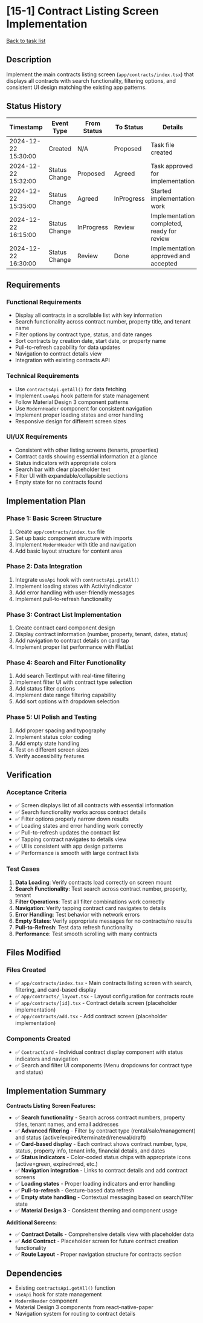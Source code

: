 # [15-1] Contract Listing Screen Implementation

[Back to task list](mdc:tasks.md)

## Description

Implement the main contracts listing screen (`app/contracts/index.tsx`) that displays all contracts with search functionality, filtering options, and consistent UI design matching the existing app patterns.

## Status History

| Timestamp | Event Type | From Status | To Status | Details | User |
|-----------|------------|-------------|-----------|---------|------|
| 2024-12-22 15:30:00 | Created | N/A | Proposed | Task file created | AI_Agent |
| 2024-12-22 15:32:00 | Status Change | Proposed | Agreed | Task approved for implementation | AI_Agent |
| 2024-12-22 15:35:00 | Status Change | Agreed | InProgress | Started implementation work | AI_Agent |
| 2024-12-22 16:15:00 | Status Change | InProgress | Review | Implementation completed, ready for review | AI_Agent |
| 2024-12-22 16:30:00 | Status Change | Review | Done | Implementation approved and accepted | AI_Agent |

## Requirements

### Functional Requirements
- Display all contracts in a scrollable list with key information
- Search functionality across contract number, property title, and tenant name
- Filter options by contract type, status, and date ranges
- Sort contracts by creation date, start date, or property name
- Pull-to-refresh capability for data updates
- Navigation to contract details view
- Integration with existing contracts API

### Technical Requirements
- Use `contractsApi.getAll()` for data fetching
- Implement `useApi` hook pattern for state management
- Follow Material Design 3 component patterns
- Use `ModernHeader` component for consistent navigation
- Implement proper loading states and error handling
- Responsive design for different screen sizes

### UI/UX Requirements
- Consistent with other listing screens (tenants, properties)
- Contract cards showing essential information at a glance
- Status indicators with appropriate colors
- Search bar with clear placeholder text
- Filter UI with expandable/collapsible sections
- Empty state for no contracts found

## Implementation Plan

### Phase 1: Basic Screen Structure
1. Create `app/contracts/index.tsx` file
2. Set up basic component structure with imports
3. Implement `ModernHeader` with title and navigation
4. Add basic layout structure for content area

### Phase 2: Data Integration
1. Integrate `useApi` hook with `contractsApi.getAll()`
2. Implement loading states with ActivityIndicator
3. Add error handling with user-friendly messages
4. Implement pull-to-refresh functionality

### Phase 3: Contract List Implementation
1. Create contract card component design
2. Display contract information (number, property, tenant, dates, status)
3. Add navigation to contract details on card tap
4. Implement proper list performance with FlatList

### Phase 4: Search and Filter Functionality
1. Add search TextInput with real-time filtering
2. Implement filter UI with contract type selection
3. Add status filter options
4. Implement date range filtering capability
5. Add sort options with dropdown selection

### Phase 5: UI Polish and Testing
1. Add proper spacing and typography
2. Implement status color coding
3. Add empty state handling
4. Test on different screen sizes
5. Verify accessibility features

## Verification

### Acceptance Criteria
- ✅ Screen displays list of all contracts with essential information
- ✅ Search functionality works across contract details
- ✅ Filter options properly narrow down results
- ✅ Loading states and error handling work correctly
- ✅ Pull-to-refresh updates the contract list
- ✅ Tapping contract navigates to details view
- ✅ UI is consistent with app design patterns
- ✅ Performance is smooth with large contract lists

### Test Cases
1. **Data Loading**: Verify contracts load correctly on screen mount
2. **Search Functionality**: Test search across contract number, property, tenant
3. **Filter Operations**: Test all filter combinations work correctly
4. **Navigation**: Verify tapping contract card navigates to details
5. **Error Handling**: Test behavior with network errors
6. **Empty States**: Verify appropriate messages for no contracts/no results
7. **Pull-to-Refresh**: Test data refresh functionality
8. **Performance**: Test smooth scrolling with many contracts

## Files Modified

### Files Created
- ✅ `app/contracts/index.tsx` - Main contracts listing screen with search, filtering, and card-based display
- ✅ `app/contracts/_layout.tsx` - Layout configuration for contracts route
- ✅ `app/contracts/[id].tsx` - Contract details screen (placeholder implementation)
- ✅ `app/contracts/add.tsx` - Add contract screen (placeholder implementation)

### Components Created
- ✅ `ContractCard` - Individual contract display component with status indicators and navigation
- ✅ Search and filter UI components (Menu dropdowns for contract type and status)

## Implementation Summary

**Contracts Listing Screen Features:**
- ✅ **Search functionality** - Search across contract numbers, property titles, tenant names, and email addresses
- ✅ **Advanced filtering** - Filter by contract type (rental/sale/management) and status (active/expired/terminated/renewal/draft)
- ✅ **Card-based display** - Each contract shows contract number, type, status, property info, tenant info, financial details, and dates
- ✅ **Status indicators** - Color-coded status chips with appropriate icons (active=green, expired=red, etc.)
- ✅ **Navigation integration** - Links to contract details and add contract screens
- ✅ **Loading states** - Proper loading indicators and error handling
- ✅ **Pull-to-refresh** - Gesture-based data refresh
- ✅ **Empty state handling** - Contextual messaging based on search/filter state
- ✅ **Material Design 3** - Consistent theming and component usage

**Additional Screens:**
- ✅ **Contract Details** - Comprehensive details view with placeholder data
- ✅ **Add Contract** - Placeholder screen for future contract creation functionality
- ✅ **Route Layout** - Proper navigation structure for contracts section

## Dependencies

- Existing `contractsApi.getAll()` function
- `useApi` hook for state management
- `ModernHeader` component
- Material Design 3 components from react-native-paper
- Navigation system for routing to contract details 